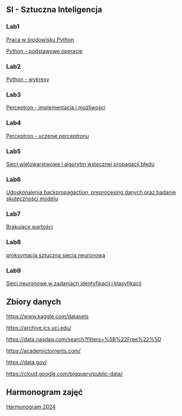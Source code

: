 ## SI - Sztuczna Inteligencja

### Lab1
<a href="lab1/PythonIDE.html">Praca w środowisku Python</a>

<a href="lab1/Python1.html">Python - podstawowe operacje</a>

### Lab2
<a href="lab2/Python2.html">Python - wykresy</a>

### Lab3
<a href="lab3/perceptron.html">Perceptron - implementacja i możliwości</a>

### Lab4
<a href="lab4/perceptron_learning.html">Perceptron - uczenie perceptronu</a>

### Lab5
<a href="lab5/back_propagation.html">Sieci wielowarstwowe i algorytm wstecznej propagacji błędu</a>

### Lab6
<a href="lab6/crossvalidation.html">Udoskonalenia backpropagaction, preprocesing danych oraz badanie skuteczności modelu</a>

### Lab7
<a href="lab7x1/missing_values.html">Brakujące wartości</a>

### Lab8
<a href="lab8x1/aproximation.html">proksymacja sztuczną siecią neuronową</a>

### Lab9
<a href="lab9x1/classification.html">Sieci neuronowe w zadaniach identyfikacji i klasyfikacji </a>

## Zbiory danych

<https://www.kaggle.com/datasets>

<https://archive.ics.uci.edu/>

<https://data.nasdaq.com/search?filters=%5B%22Free%22%5D>

<https://academictorrents.com/>

<https://data.gov/>

<https://cloud.google.com/bigquery/public-data/>

## Harmonogram zajęć

<a href = "harmonogram2024.html">Harmonogram 2024</a>



